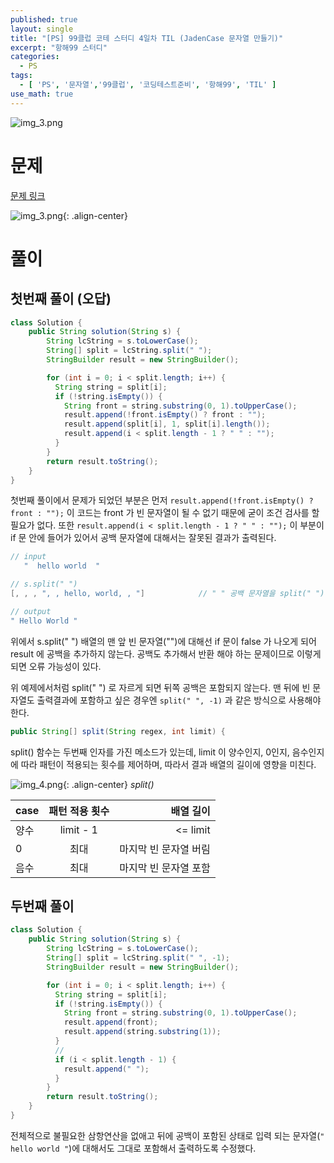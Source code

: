 ```yaml
---
published: true
layout: single
title: "[PS] 99클럽 코테 스터디 4일차 TIL (JadenCase 문자열 만들기)"
excerpt: "항해99 스터디"
categories:
  - PS
tags:
  - [ 'PS', '문자열','99클럽', '코딩테스트준비', '항해99', 'TIL' ]
use_math: true
---
```


![img_3.png](https://zhtmr.github.io/static-files-for-posting/20240722/99club_TIL_thumbnail/%EA%B8%B0%EB%B3%B8%ED%98%951_java.png?raw=true)

# 문제

[문제 링크](https://school.programmers.co.kr/learn/courses/30/lessons/12951)

![img_3.png](https://zhtmr.github.io/static-files-for-posting/20240725/ex.png?raw=true){: .align-center}

# 풀이

## 첫번째 풀이 (오답)

```java
class Solution {
    public String solution(String s) {
        String lcString = s.toLowerCase();
        String[] split = lcString.split(" ");
        StringBuilder result = new StringBuilder();

        for (int i = 0; i < split.length; i++) {
          String string = split[i];
          if (!string.isEmpty()) {
            String front = string.substring(0, 1).toUpperCase();
            result.append(!front.isEmpty() ? front : "");
            result.append(split[i], 1, split[i].length());
            result.append(i < split.length - 1 ? " " : "");
          }
        }
        return result.toString();
    }
}
```
첫번째 풀이에서 문제가 되었던 부분은 먼저 `result.append(!front.isEmpty() ? front : "");` 이 코드는 front 가 빈 문자열이 될 수 없기 때문에 굳이 조건 검사를 할 필요가 없다. 
또한 `result.append(i < split.length - 1 ? " " : "");` 이 부분이 if 문 안에 들어가 있어서 공백 문자열에 대해서는 잘못된 결과가 출력된다.

```java
// input
   "  hello world  "

// s.split(" ")
[, , , ", , hello, world, , "]            // " " 공백 문자열을 split(" ") 하게되면 ""

// output
" Hello World "
```
위에서 s.split(" ") 배열의 맨 앞 빈 문자열("")에 대해선 if 문이 false 가 나오게 되어 result 에 공백을 추가하지 않는다. 공백도 추가해서 반환 해야 하는 문제이므로 이렇게 되면 오류 가능성이 있다.

위 예제에서처럼 split(" ") 로 자르게 되면 뒤쪽 공백은 포함되지 않는다. 맨 뒤에 빈 문자열도 출력결과에 포함하고 싶은 경우엔 `split(" ", -1)` 과 같은 방식으로 사용해야 한다.

```java
public String[] split(String regex, int limit) {
```
split() 함수는 두번째 인자를 가진 메소드가 있는데, limit 이 양수인지, 0인지, 음수인지에 따라 패턴이 적용되는 횟수를 제어하며, 따라서 결과 배열의 길이에 영향을 미친다.


![img_4.png](https://zhtmr.github.io/static-files-for-posting/20240725/split.png?raw=true){: .align-center}
*split()*



| case | 패턴 적용 횟수  |      배열 길이 |
|------|:---------:|-----------:|
| 양수   | limit - 1 |  <= limit
| 0    |    최대     | 마지막 빈 문자열 버림
| 음수   |    최대     | 마지막 빈 문자열 포함



## 두번째 풀이
```java
class Solution {
    public String solution(String s) {
        String lcString = s.toLowerCase();
        String[] split = lcString.split(" ", -1);
        StringBuilder result = new StringBuilder();

        for (int i = 0; i < split.length; i++) {
          String string = split[i];
          if (!string.isEmpty()) {
            String front = string.substring(0, 1).toUpperCase();
            result.append(front);
            result.append(string.substring(1));
          }
          // 
          if (i < split.length - 1) {
            result.append(" ");
          }
        }
        return result.toString();
    }
}
```
전체적으로 불필요한 삼항연산을 없애고 뒤에 공백이 포함된 상태로 입력 되는 문자열(`" hello world "`)에 대해서도 그대로 포함해서 출력하도록 수정했다.